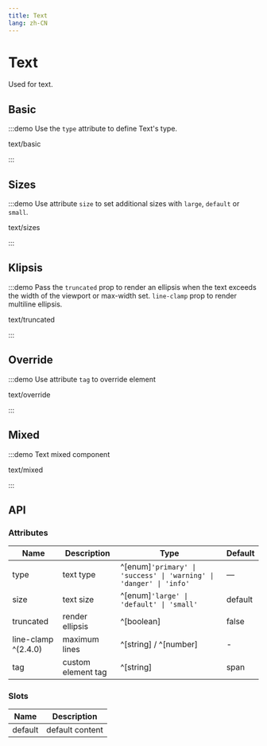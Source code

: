 ```yaml
---
title: Text
lang: zh-CN
---
```


# Text

Used for text.

## Basic

:::demo Use the `type` attribute to define Text's type.

text/basic

:::

## Sizes

:::demo Use attribute `size` to set additional sizes with `large`, `default` or `small`.

text/sizes

:::

## Klipsis

:::demo Pass the `truncated` prop to render an ellipsis when the text exceeds the width of the viewport or max-width set. `line-clamp` prop to render multiline ellipsis.

text/truncated

:::

## Override

:::demo Use attribute `tag` to override element

text/override

:::

## Mixed

:::demo Text mixed component

text/mixed

:::

## API

### Attributes

| Name                | Description        | Type                                                               | Default |
| ------------------- | ------------------ | ------------------------------------------------------------------ | ------- |
| type                | text type          | ^[enum]`'primary' \| 'success' \| 'warning' \| 'danger' \| 'info'` | —       |
| size                | text size          | ^[enum]`'large' \| 'default' \| 'small'`                           | default |
| truncated           | render ellipsis    | ^[boolean]                                                         | false   |
| line-clamp ^(2.4.0) | maximum lines      | ^[string] / ^[number]                                              | -       |
| tag                 | custom element tag | ^[string]                                                          | span    |

### Slots

| Name    | Description     |
| ------- | --------------- |
| default | default content |
